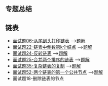 ## 专题总结

## 链表
- [面试题06-从尾到头打印链表](https://www.nowcoder.com/practice/d0267f7f55b3412ba93bd35cfa8e8035)
-->[题解](/src/subject/linked/T1.java)
- [面试题22-链表中倒数第k个结点](https://leetcode-cn.com/problems/lian-biao-zhong-dao-shu-di-kge-jie-dian-lcof/)
-->[题解](/src/subject/linked/T2.java)
- [面试题24-反转链表](https://leetcode-cn.com/problems/reverse-linked-list/)
-->[题解](/src/subject/linked/T3.java)
- [面试题25-合并两个排序的链表](https://leetcode-cn.com/problems/merge-two-sorted-lists/)
-->[题解](/src/subject/linked/T4.java)
- [面试题35-复杂链表的复制](https://leetcode-cn.com/problems/fu-za-lian-biao-de-fu-zhi-lcof/)
-->[题解](./src/subject/linked/T5.java)
- [面试题52-两个链表的第一个公共节点](https://leetcode-cn.com/problems/liang-ge-lian-biao-de-di-yi-ge-gong-gong-jie-dian-lcof/)
-->[题解](./src/subject/linked/T6.java)
- 面试题18-删除链表的节点
